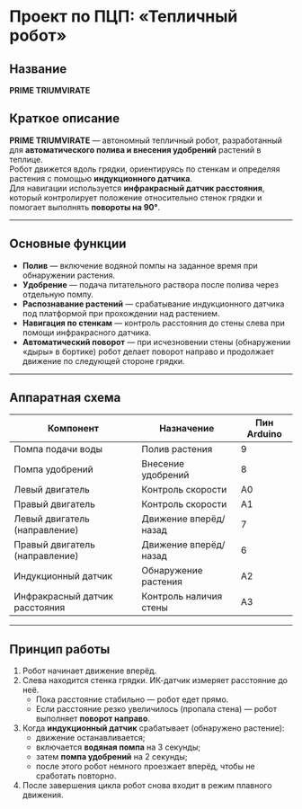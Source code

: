 # Проект по ПЦП: «Тепличный робот»

## Название
**PRIME TRIUMVIRATE**

## Краткое описание
**PRIME TRIUMVIRATE** — автономный тепличный робот, разработанный для **автоматического полива и внесения удобрений** растений в теплице.  
Робот движется вдоль грядки, ориентируясь по стенкам и определяя растения с помощью **индукционного датчика**.  
Для навигации используется **инфракрасный датчик расстояния**, который контролирует положение относительно стенок грядки и помогает выполнять **повороты на 90°**.

---

## Основные функции
- **Полив** — включение водяной помпы на заданное время при обнаружении растения.  
- **Удобрение** — подача питательного раствора после полива через отдельную помпу.  
- **Распознавание растений** — срабатывание индукционного датчика под платформой при прохождении над растением.  
- **Навигация по стенкам** — контроль расстояния до стены слева при помощи инфракрасного датчика.  
- **Автоматический поворот** — при исчезновении стены (обнаружении «дыры» в бортике) робот делает поворот направо и продолжает движение по следующей стороне грядки.  

---

## Аппаратная схема
| Компонент | Назначение | Пин Arduino |
|------------|-------------|-------------|
| Помпа подачи воды | Полив растения | 9 |
| Помпа удобрений | Внесение удобрений | 8 |
| Левый двигатель | Контроль скорости | A0 |
| Правый двигатель | Контроль скорости | A1 |
| Левый двигатель (направление) | Движение вперёд/назад | 7 |
| Правый двигатель (направление) | Движение вперёд/назад | 6 |
| Индукционный датчик | Обнаружение растения | A2 |
| Инфракрасный датчик расстояния | Контроль наличия стены | A3 |

---

## Принцип работы
1. Робот начинает движение вперёд.  
2. Слева находится стенка грядки. ИК-датчик измеряет расстояние до неё.  
   - Пока расстояние стабильно — робот едет прямо.  
   - Если расстояние резко увеличилось (пропала стена) — робот выполняет **поворот направо**.  
3. Когда **индукционный датчик** срабатывает (обнаружено растение):
   - движение останавливается;  
   - включается **водяная помпа** на 3 секунды;  
   - затем **помпа удобрений** на 2 секунды;  
   - после этого робот немного проезжает вперёд, чтобы не сработать повторно.  
4. После завершения цикла робот снова входит в режим плавного движения.  

